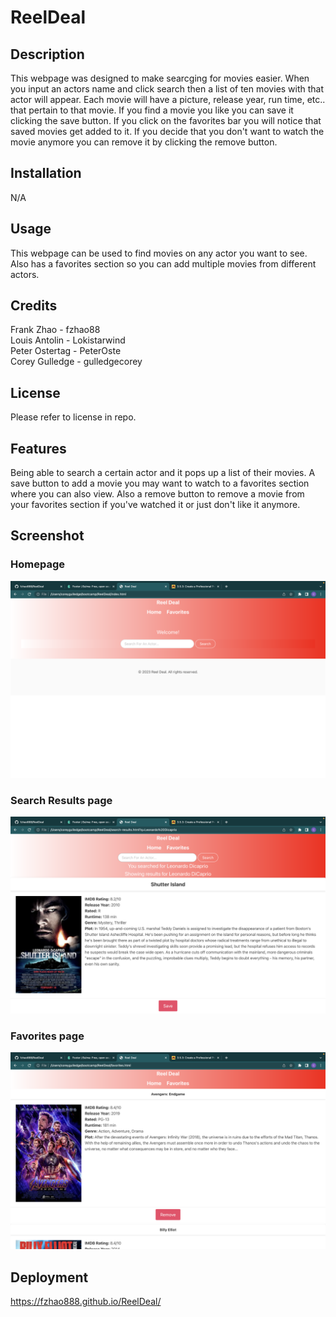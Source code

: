 # ReelDeal

## Description

This webpage was designed to make searcging for movies easier. When you input an actors name and click search then a list of ten movies with that actor will appear. Each movie will have a picture, release year, run time, etc.. that pertain to that movie. If you find a movie you like you can save it clicking the save button. If you click on the favorites bar you will notice that saved movies get added to it. If you decide that you don't want to watch the movie anymore you can remove it by clicking the remove button.

## Installation

N/A

## Usage

This webpage can be used to find movies on any actor you want to see. Also has a favorites section so you can add multiple movies from different actors.

## Credits

Frank Zhao - fzhao88 <br>
Louis Antolin - Lokistarwind <br>
Peter Ostertag - PeterOste <br>
Corey Gulledge - gulledgecorey <br>

## License

Please refer to license in repo.

## Features

Being able to search a certain actor and it pops up a list of their movies.
A save button to add a movie you may want to watch to a favorites section where you can also view. Also a remove button to remove a movie from your favorites section if you've watched it or just don't like it anymore.

## Screenshot

### Homepage
![screenshot of Homepage](assets/images/Homepage.png) 

### Search Results page
![screenshot of search results](assets/images/search-results.png) 

### Favorites page
![screenshot of favorites](assets/images/favorites.png) 

## Deployment
https://fzhao888.github.io/ReelDeal/
